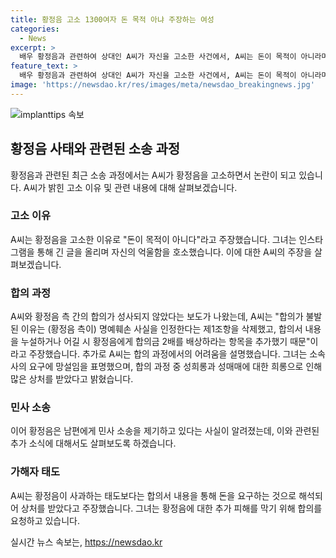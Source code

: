 ```yaml
---
title: 황정음 고소 1300여자 돈 목적 아냐 주장하는 여성
categories:
  - News
excerpt: >
  배우 황정음과 관련하여 상대인 A씨가 자신을 고소한 사건에서, A씨는 돈이 목적이 아니라며 명예훼손 혐의를 밝혔다. A씨는 합의 과정의 어려움과 황정음의 태도를 비판하면서, 자신의 억울함을 호소했다. 한편, 황정음은 이와 별개로 남편에게 민사 소송을 제기한 사실이 추가로 알려졌다. A씨의 주장과 황정음의 입장이 갈려있는 가운데, 사람들의 이목을 끄는 논란이 예상된다.
feature_text: >
  배우 황정음과 관련하여 상대인 A씨가 자신을 고소한 사건에서, A씨는 돈이 목적이 아니라며 명예훼손 혐의를 밝혔다. A씨는 합의 과정의 어려움과 황정음의 태도를 비판하면서, 자신의 억울함을 호소했다. 한편, 황정음은 이와 별개로 남편에게 민사 소송을 제기한 사실이 추가로 알려졌다. A씨의 주장과 황정음의 입장이 갈려있는 가운데, 사람들의 이목을 끄는 논란이 예상된다.
image: 'https://newsdao.kr/res/images/meta/newsdao_breakingnews.jpg'
---
```


<p><img src="https://newsdao.kr/res/images/meta/newsdao_breakingnews.jpg" alt="implanttips 속보" /></p>

<h2 data-ke-size="size26">황정음 사태와 관련된 소송 과정</h2>

<p data-ke-size="size16">황정음과 관련된 최근 소송 과정에서는 A씨가 황정음을 고소하면서 논란이 되고 있습니다. A씨가 밝힌 고소 이유 및 관련 내용에 대해 살펴보겠습니다.</p>

<h3>고소 이유</h3>

<p data-ke-size="size16">A씨는 황정음을 고소한 이유로 "돈이 목적이 아니다"라고 주장했습니다. 그녀는 인스타그램을 통해 긴 글을 올리며 자신의 억울함을 호소했습니다. 이에 대한 A씨의 주장을 살펴보겠습니다.</p>

<h3>합의 과정</h3>

<p data-ke-size="size16">A씨와 황정음 측 간의 합의가 성사되지 않았다는 보도가 나왔는데, A씨는 "합의가 불발된 이유는 (황정음 측이) 명예훼손 사실을 인정한다는 제1조항을 삭제했고, 합의서 내용을 누설하거나 어길 시 황정음에게 합의금 2배를 배상하라는 항목을 추가했기 때문"이라고 주장했습니다. 추가로 A씨는 합의 과정에서의 어려움을 설명했습니다. 그녀는 소속사의 요구에 망설임을 표명했으며, 합의 과정 중 성희롱과 성매매에 대한 희롱으로 인해 많은 상처를 받았다고 밝혔습니다.</p>

<h3>민사 소송</h3>

<p data-ke-size="size16">이어 황정음은 남편에게 민사 소송을 제기하고 있다는 사실이 알려졌는데, 이와 관련된 추가 소식에 대해서도 살펴보도록 하겠습니다. </p>

<h3>가해자 태도</h3>

<p data-ke-size="size16">A씨는 황정음이 사과하는 태도보다는 합의서 내용을 통해 돈을 요구하는 것으로 해석되어 상처를 받았다고 주장했습니다. 그녀는 황정음에 대한 추가 피해를 막기 위해 합의를 요청하고 있습니다.</p>
실시간 뉴스 속보는, <a href="https://newsdao.kr" rel="dofollow">https://newsdao.kr</a>


